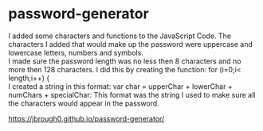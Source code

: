 # password-generator
I added some characters and functions to the JavaScript Code.  The characters I added that would make up the password were uppercase and lowercase letters, numbers and symbols.  
I made sure the password length was no less then 8 characters and no more then 128 characters. I did this by creating the function: for (i=0;i< length;i++) {  
I created a string in this format:
    var char = upperChar + lowerChar + numChars + specialChar:  This format was the string I used to make sure all the characters would appear in the password.  
    
https://jbrough0.github.io/password-generator/
